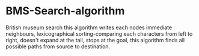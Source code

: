 # BMS-Search-algorithm
British museum search this algorithm writes each nodes immediate neighbours, lexicographical sorting-comparing each characters from left to right, doesn't expand at the tail, stops at the goal, this algorithm finds all possible paths from source to destination.
